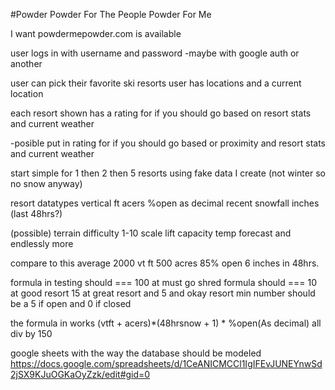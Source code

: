 #Powder
Powder For The People
Powder For Me

I want
powdermepowder.com
is available

user logs in
with username and password
-maybe with google auth or another

user can pick their favorite ski resorts
user has locations and a current location

each resort shown has a rating for if you should go based on resort stats and current weather

-posible put in rating for if you should go based or proximity and resort stats and current weather

start simple for 1 then 2 then 5 resorts
using fake data I create (not winter so no snow anyway)

resort datatypes
  vertical ft
  acers
  %open as decimal
  recent snowfall inches (last 48hrs?)

  (possible)
  terrain difficulty 1-10 scale
  lift capacity
  temp forecast
  and endlessly more

  compare to this average
  2000 vt ft
  500 acres
  85% open
  6 inches in 48hrs.

formula in testing should === 100 at must go shred
formula should === 10 at good resort 15 at great resort and 5 and okay resort min number should be a 5 if open and 0 if closed

the formula in works
(vtft + acers)*(48hrsnow + 1) * %open(As decimal)
      all div by 150


google sheets with the way the database should be modeled
https://docs.google.com/spreadsheets/d/1CeANICMCCl1IgIFEvJUNEYnwSd2jSX9KJuOGKaOyZzk/edit#gid=0
